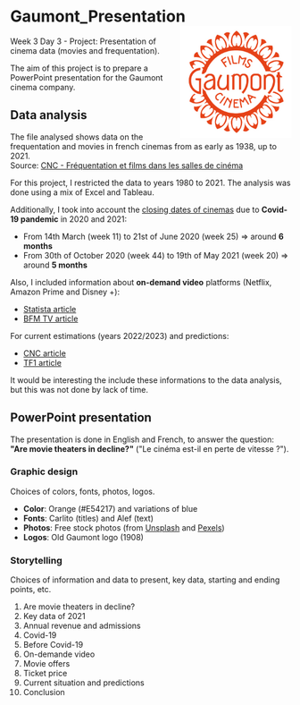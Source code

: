 # Gaumont_Presentation <img src=/Logos/marguerite5_1908-2.jpg width="200" align="right" />
Week 3 Day 3 - Project: Presentation of cinema data (movies and frequentation).

The aim of this project is to prepare a PowerPoint presentation for the Gaumont cinema company.  

## Data analysis
The file analysed shows data on the frequentation and movies in french cinemas from as early as 1938, up to 2021.  
Source: [CNC - Fréquentation et films dans les salles de cinéma](https://www.cnc.fr/professionnels/etudes-et-rapports/frequentation-et-films-dans-les-salles-de-cinema_221940)

For this project, I restricted the data to years 1980 to 2021. The analysis was done using a mix of Excel and Tableau.

Additionally, I took into account the [closing dates of cinemas](https://ecran-total.fr/2021/08/02/quand-les-cinems-ont-ils-ete-fermes-en-2020-et-2021/) due to **Covid-19 pandemic** in 2020 and 2021:  
- From 14th March (week 11) to 21st of June 2020 (week 25) => around **6 months**
- From 30th of October 2020 (week 44) to 19th of May 2021 (week 20) => around **5 months** 

Also, I included information about **on-demand video** platforms (Netflix, Amazon Prime and Disney +):
- [Statista article](https://fr.statista.com/infographie/24389/evolution-nombre-abonnes-payants-svod-plateformes-streaming-video-netflix-prime-video-disney-/) 
- [BFM TV article](https://www.bfmtv.com/economie/consommation/streaming-video-8-3-millions-d-utilisateurs-quotidiens-en-france-un-budget-de-15-euros-par-mois_AN-202103090186.html)

For current estimations (years 2022/2023) and predictions:
- [CNC article](https://www.cnc.fr/professionnels/actualites/frequentation-cinematographique--estimations-du-mois-davril-2023_1943782#:~:text=Top%20avril%202023-,Estimations%20du%20mois%20d'avril%202023,sur%20les%20quatre%20premiers%20mois.)
- [TF1 article](https://www.tf1info.fr/culture/cinema-152-millions-d-entrees-en-2022-les-francais-ont-retrouve-le-chemin-des-salles-obscures-2243673.html)

It would be interesting the include these informations to the data analysis, but this was not done by lack of time.

## PowerPoint presentation
The presentation is done in English and French, to answer the question:  
**"Are movie theaters in decline?"** ("Le cinéma est-il en perte de vitesse ?").

### Graphic design
Choices of colors, fonts, photos, logos.  
- **Color**: Orange (#E54217) and variations of blue
- **Fonts**: Carlito (titles) and Alef (text)
- **Photos**: Free stock photos (from [Unsplash](https://unsplash.com/) and [Pexels](https://www.pexels.com/))
- **Logos**: Old Gaumont logo (1908)

### Storytelling
Choices of information and data to present, key data, starting and ending points, etc.
1. Are movie theaters in decline?
2. Key data of 2021
3. Annual revenue and admissions
4. Covid-19
5. Before Covid-19
6. On-demande video
7. Movie offers
8. Ticket price
9. Current situation and predictions
10. Conclusion
